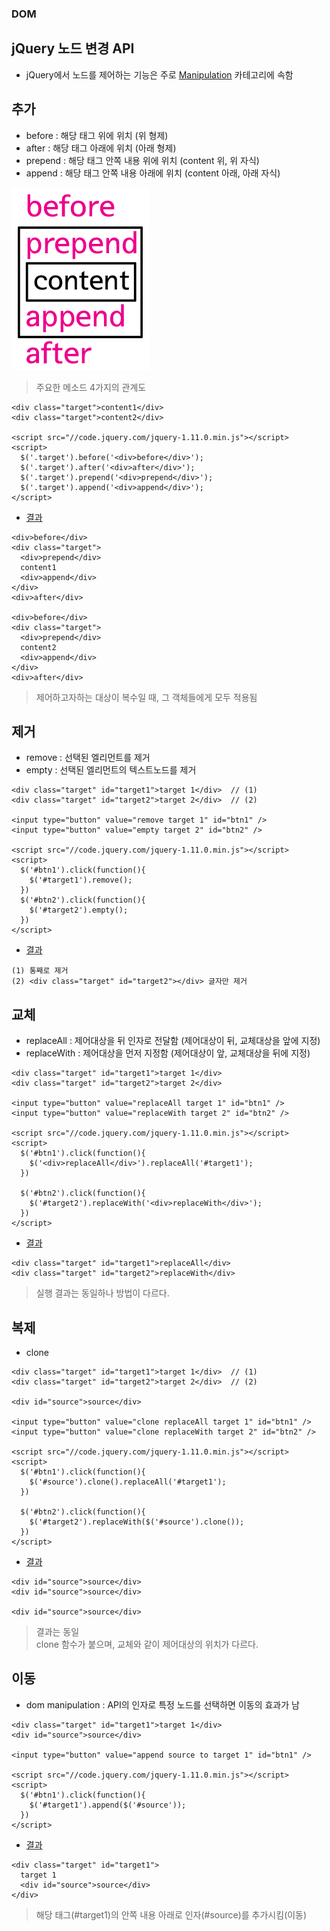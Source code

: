 ### DOM
## jQuery 노드 변경 API
- jQuery에서 노드를 제어하는 기능은 주로 [Manipulation](http://api.jquery.com/category/manipulation/) 카테고리에 속함

## 추가
- before : 해당 태그 위에 위치 (위 형제)
- after : 해당 태그 아래에 위치 (아래 형제)
- prepend : 해당 태그 안쪽 내용 위에 위치 (content 위, 위 자식)
- append : 해당 태그 안쪽 내용 아래에 위치 (content 아래, 아래 자식)

![주요 메소드](images/jsw10.png)

> 주요한 메소드 4가지의 관계도

```
<div class="target">content1</div>
<div class="target">content2</div>
 
<script src="//code.jquery.com/jquery-1.11.0.min.js"></script>
<script>
  $('.target').before('<div>before</div>');
  $('.target').after('<div>after</div>');
  $('.target').prepend('<div>prepend</div>');
  $('.target').append('<div>append</div>');
</script>
```
- [결과](http://output.jsbin.com/gamezi/1/)
```
<div>before</div>
<div class="target">
  <div>prepend</div>
  content1
  <div>append</div>
</div>
<div>after</div>

<div>before</div>
<div class="target">
  <div>prepend</div>
  content2
  <div>append</div>
</div>
<div>after</div>
```
> 제어하고자하는 대상이 복수일 때, 그 객체들에게 모두 적용됨


## 제거
- remove : 선택된 엘리먼트를 제거
- empty : 선택된 엘리먼트의 텍스트노드를 제거
```
<div class="target" id="target1">target 1</div>  // (1)
<div class="target" id="target2">target 2</div>  // (2)
 
<input type="button" value="remove target 1" id="btn1" />
<input type="button" value="empty target 2" id="btn2" />

<script src="//code.jquery.com/jquery-1.11.0.min.js"></script>
<script>
  $('#btn1').click(function(){
    $('#target1').remove();
  })
  $('#btn2').click(function(){
    $('#target2').empty();
  })
</script>
```
- [결과](http://output.jsbin.com/bocay/1/)
```
(1) 통째로 제거
(2) <div class="target" id="target2"></div> 글자만 제거
```


## 교체
- replaceAll : 제어대상을 뒤 인자로 전달함 (제어대상이 뒤, 교체대상을 앞에 지정)
- replaceWith : 제어대상을 먼저 지정함 (제어대상이 앞, 교체대상을 뒤에 지정)
```
<div class="target" id="target1">target 1</div>
<div class="target" id="target2">target 2</div>
 
<input type="button" value="replaceAll target 1" id="btn1" />
<input type="button" value="replaceWith target 2" id="btn2" />

<script src="//code.jquery.com/jquery-1.11.0.min.js"></script>
<script>
  $('#btn1').click(function(){
    $('<div>replaceAll</div>').replaceAll('#target1');
  })

  $('#btn2').click(function(){
    $('#target2').replaceWith('<div>replaceWith</div>');
  })
</script>
```
- [결과](http://output.jsbin.com/kotuv/1/)
```
<div class="target" id="target1">replaceAll</div>
<div class="target" id="target2">replaceWith</div>
```
> 실행 결과는 동일하나 방법이 다르다.


## 복제
- clone
```
<div class="target" id="target1">target 1</div>  // (1)
<div class="target" id="target2">target 2</div>  // (2)

<div id="source">source</div>

<input type="button" value="clone replaceAll target 1" id="btn1" />
<input type="button" value="clone replaceWith target 2" id="btn2" />

<script src="//code.jquery.com/jquery-1.11.0.min.js"></script>
<script>
  $('#btn1').click(function(){
    $('#source').clone().replaceAll('#target1');
  })

  $('#btn2').click(function(){
    $('#target2').replaceWith($('#source').clone());
  })
</script>
```
- [결과](http://output.jsbin.com/bisuz/1/)
```
<div id="source">source</div>
<div id="source">source</div>

<div id="source">source</div>
```
> 결과는 동일<br/>clone 함수가 붙으며, 교체와 같이 제어대상의 위치가 다르다.


## 이동
- dom manipulation : API의 인자로 특정 노드를 선택하면 이동의 효과가 남
```
<div class="target" id="target1">target 1</div>
<div id="source">source</div>
 
<input type="button" value="append source to target 1" id="btn1" />

<script src="//code.jquery.com/jquery-1.11.0.min.js"></script>
<script>
  $('#btn1').click(function(){
    $('#target1').append($('#source'));
  })
</script>
```
- [결과](http://output.jsbin.com/yujen/3/)
```
<div class="target" id="target1">
  target 1
  <div id="source">source</div>
</div>
```
> 해당 태그(#target1)의 안쪽 내용 아래로 인자(#source)를 추가시킴(이동)
